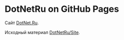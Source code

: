 # DotNetRu on GitHub Pages

Сайт [DotNet.Ru](https://DotNet.Ru).

Исходный материал [DotNetRu/Site](https://github.com/DotNetRu/Site).

